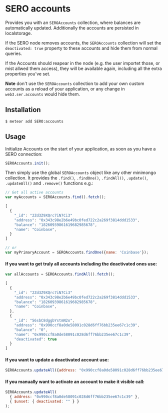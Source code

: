 # SERO accounts

Provides you with an `SEROAccounts` collection, where balances are automatically updated.
Additionally the accounts are persisted in localstorage.

If the SERO node removes accounts,
the `SEROAccounts` collection will set the `deactivated: true` property to these accounts and hide them from normal queries.

If the Accounts should reapear in the node (e.g. the user importet those, or mist allwed them access), they will be available again,
including all the extra properties you've set.

**Note** don't use the `SEROAccounts` collection to add your own custom accounts as a reload of your application,
or any change in `web3.ser.accounts` would hide them.

## Installation

    $ meteor add SERO:accounts

## Usage

Initialize Accounts on the start of your application, as soon as you have a SERO connection:

```js
SEROAccounts.init();
```

Then simply use the global `SEROAccounts` object like any other minimongo collection.
It provides the `.find()`, `.findOne()`, `.findAll()`, `.update()`, `.updateAll()` and `.remove()` functions e.g.:

```js
// Get all active accounts
var myAccounts = SEROAccounts.find().fetch();

[
  {
    "_id": "2Zd3Z9XQrc7iN7Ci3"
    "address": "0x343c98e2b6e49bc0fed722c2a269f3814ddd1533",
    "balance": "18260939861619682985678",
    "name": "Coinbase",
  }
]

// or
var myPrimaryAccount = SEROAccounts.findOne({name: 'Coinbase'});
```

#### If you want to get truly all accounts including the deactivated ones use:

```js
var allAccounts = SEROAccounts.findAll().fetch();

[
  {
    "_id": "2Zd3Z9XQrc7iN7Ci3"
    "address": "0x343c98e2b6e49bc0fed722c2a269f3814ddd1533",
    "balance": "18260939861619682985678",
    "name": "Coinbase",
  },
  {
    "_id": "56sbC8dggbYstmN2o",
    "address": "0x990ccf8a0de58091c028d6ff76bb235ee67c1c39",
    "balance": "0",
    "name": "0x990ccf8a0de58091c028d6ff76bb235ee67c1c39",
    "deactivated": true
  }
]
```

#### If you want to update a deactivated account use:

```js
SEROAccounts.updateAll({address: "0x990ccf8a0de58091c028d6ff76bb235ee67c1c39"}, {name: 'XYZ'}});
```

#### If you manually want to activate an account to make it visible call:

```js
SEROAccounts.updateAll(
  { address: "0x990ccf8a0de58091c028d6ff76bb235ee67c1c39" },
  { $unset: { deactivated: "" } }
);
```
